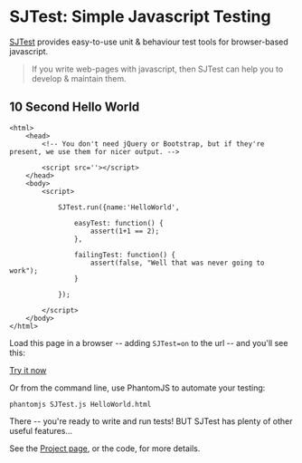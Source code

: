 
# SJTest: Simple Javascript Testing

[SJTest](http://winterstein.github.io/SJTest/) provides easy-to-use unit & behaviour test tools for browser-based javascript.

> If you write web-pages with javascript, then SJTest can help you to develop & maintain them.

## 10 Second Hello World

	<html>
		<head>
			<!-- You don't need jQuery or Bootstrap, but if they're present, we use them for nicer output. -->

			<script src=''></script>
		</head>
		<body>
			<script>
				
				SJTest.run({name:'HelloWorld',

					easyTest: function() {
						assert(1+1 == 2);
					},

					failingTest: function() {
						assert(false, "Well that was never going to work");						
					}

				});
		
			</script>
		</body>
	</html>

Load this page in a browser -- adding `SJTest=on` to the url -- and you'll see this:


[Try it now](TODO)

Or from the command line, use PhantomJS to automate your testing:

	phantomjs SJTest.js HelloWorld.html

There -- you're ready to write and run tests! BUT SJTest has plenty of other useful features...

See the [Project page](http://winterstein.github.io/SJTest/), or the code, for more details.

